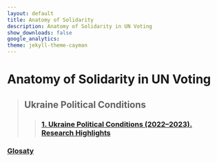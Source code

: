 ```yaml
---
layout: default
title: Anatomy of Solidarity
description: Anatomy of Solidarity in UN Voting
show_downloads: false
google_analytics:
theme: jekyll-theme-cayman
---
```

# Anatomy of Solidarity in UN Voting
> ## Ukraine Political Conditions
>> ### [1. Ukraine Political Conditions (2022–2023). Research Highlights]([./01](https://sobolsky.github.io/upc/01))

### [Glosaty](./glossary)
